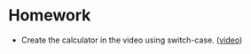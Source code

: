 # Homework
* Create the calculator in the video using switch-case. ([video](https://www.youtube.com/watch?v=XiXHRVm_hJY))
